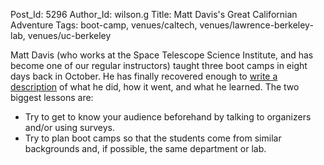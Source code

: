 Post_Id: 5296
Author_Id: wilson.g
Title: Matt Davis's Great Californian Adventure
Tags: boot-camp, venues/caltech, venues/lawrence-berkeley-lab, venues/uc-berkeley


<p>Matt Davis (who works at the Space Telescope Science Institute, and has become one of our regular instructors) taught three boot camps in eight days back in October. He has finally recovered enough to <a href="http://penandpants.com/2012/11/12/software-carpentry-california-tour-2012/">write a description</a> of what he did, how it went, and what he learned. The two biggest lessons are:</p>
<ul>
        <li>Try to get to know your audience beforehand by talking to organizers and/or using surveys.</li>
        <li>Try to plan boot camps so that the students come from similar backgrounds and, if possible, the same department or lab.</li>
</ul>

